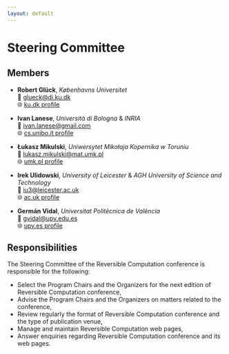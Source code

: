 ```yaml
---
layout: default
---
```


# Steering Committee

## Members

- **Robert Glück**, _Københavns Universitet_  
  📧 [glueck@di.ku.dk](mailto:glueck@di.ku.dk)  
  🌐 [ku.dk profile](https://researchprofiles.ku.dk/en/persons/robert-gl%C3%BCck)

- **Ivan Lanese**, _Università di Bologna_ & _INRIA_  
  📧 [ivan.lanese@gmail.com](mailto:ivan.lanese@gmail.com)  
  🌐 [cs.unibo.it profile](https://www.cs.unibo.it/~lanese/)

- **Łukasz Mikulski**, _Uniwersytet Mikołaja Kopernika w Toruniu_  
  📧 [lukasz.mikulski@mat.umk.pl](mailto:lukasz.mikulski@mat.umk.pl)  
  🌐 [umk.pl profile](https://damsi.umk.pl/en/centre/computer-science-formal-languages-and-concurrency/#Mikulski)

- **Irek Ulidowski**, _University of Leicester_ & _AGH University of Science and Technology_  
  📧 [iu3@leicester.ac.uk](mailto:iu3@leicester.ac.uk)  
  🌐 [ac.uk profile](https://www.cs.le.ac.uk/people/iulidowski/)
  
- **Germán Vidal**, _Universitat Politècnica de València_  
  📧 [gvidal@upv.edu.es](mailto:gvidal@upv.edu.es)  
  🌐 [upv.es profile](https://gvidal.webs.upv.es/)

## Responsibilities 

The Steering Committee of the Reversible Computation conference is responsible for the following:

- Select the Program Chairs and the Organizers for the next edition of Reversible Computation conference,
- Advise the Program Chairs and the Organizers on matters related to the conference,
- Review regularly the format of Reversible Computation conference and the type of publication venue,
- Manage and maintain Reversible Computation web pages,
- Answer enquiries regarding Reversible Computation conference and its web pages.

